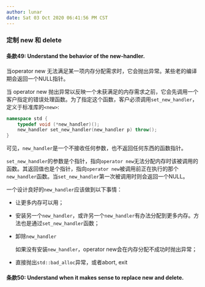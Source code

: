 ```yaml
---
author: lunar
date: Sat 03 Oct 2020 06:41:56 PM CST
---
```


### 定制 new 和 delete

#### 条款49: Understand the behavior of the new-handler.

当operator new 无法满足某一项内存分配需求时，它会抛出异常。某些老的编译期会返回一个NULL指针。

当 operator new 抛出异常以反映一个未获满足的内存需求之前，它会先调用一个客户指定的错误处理函数。为了指定这个函数，客户必须调用`set_new_handler`，定义于标准库的`<new>`:

```c++
namespace std {
    typedef void (*new_handler)();
    new_handler set_new_handler(new_handler p) throw();
}
```

可见，`new_handler`是一个不接收任何参数，也不返回任何东西的函数指针。

`set_new_handler`的参数是个指针，指向`operator new`无法分配内存时该被调用的函数。其返回值也是个指针，指向`operator new`被调用前正在执行的那个`new_handler`函数。当`set_new_handler`第一次被调用时则会返回一个NULL。

一个设计良好的`new_handler`应该做到以下事情：

-   让更多内存可以用；

-   安装另一个`new_handler`，或许另一个`new_handler`有办法分配到更多内存。方法也是通过`set_new_handler`函数；

-   卸除`new_handler`

    如果没有安装`new_handler`，operator new会在内存分配不成功时抛出异常；

-   直接抛出`std::bad_alloc`异常，或者abort, exit

#### 条款50: Understand when it makes sense to replace new and delete.


